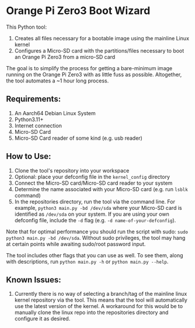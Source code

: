 # Orange Pi Zero3 Boot Wizard
This Python tool:
1. Creates all files necessary for a bootable image using the mainline Linux kernel
2. Configures a Micro-SD card with the partitions/files necessary to boot an Orange Pi Zero3 from a micro-SD card

The goal is to simplify the process for getting a bare-minimum image running on the Orange Pi Zero3 with as little fuss as possible. Altogether, the tool automates a ~1 hour long process.

## Requirements:
1. An Aarch64 Debian Linux System
2. Python3.11+
3. Internet connection
4. Micro-SD Card
5. Micro-SD Card reader of some kind (e.g. usb reader)

## How to Use:
1. Clone the tool's repository into your workspace
2. Optional: place your defconfig file in the `kernel_config` directory
2. Connect the Micro-SD card/Micro-SD card reader to your system
3. Determine the name associated with your Micro-SD card (e.g. run `lsblk` command)
4. In the repositories directory, run the tool via the command line. For example, `python3 main.py -bd /dev/sda` where your Micro-SD card is identified as `/dev/sda` on your system. If you are using your own defconfig file, include the `-d` flag (e.g. `-d name-of-your-defconfig`).

Note that for optimal performance you should run the script with sudo: `sudo python3 main.py -bd /dev/sda`. Without sudo privileges, the tool may hang at certain points while awaiting sudo/root password input.

The tool includes other flags that you can use as well. To see them, along with descriptions, run `python main.py -h` or `python main.py --help`.

## Known Issues:
1. Currently there is no way of selecting a branch/tag of the mainline linux kernel repository via the tool. This means that the tool will automatically use the latest version of the kernel. A workaround for this would be to manually clone the linux repo into the repositories directory and configure it as desired. 
